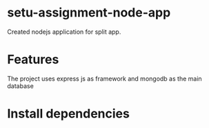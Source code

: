 # setu-assignment-node-app
Created nodejs application for split app.

# Features
The project uses express js as framework and mongodb as the main database

# Install dependencies
```npm i
```

